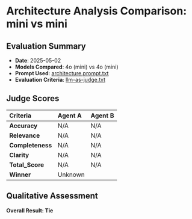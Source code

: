 # Architecture Analysis Comparison: mini vs mini

## Evaluation Summary
- **Date**: 2025-05-02
- **Models Compared**: 4o (mini) vs 4o (mini)
- **Prompt Used**: [architecture.prompt.txt](../prompts/architecture.prompt.txt)
- **Evaluation Criteria**: [llm-as-judge.txt](../prompts/llm-as-judge.txt)

## Judge Scores

| Criteria | Agent A | Agent B |
|:--------|:--------|:--------|
| **Accuracy** | N/A | N/A |
| **Relevance** | N/A | N/A |
| **Completeness** | N/A | N/A |
| **Clarity** | N/A | N/A |
| **Total_Score** | N/A | N/A |
| **Winner** | Unknown |

## Qualitative Assessment




**Overall Result: Tie**